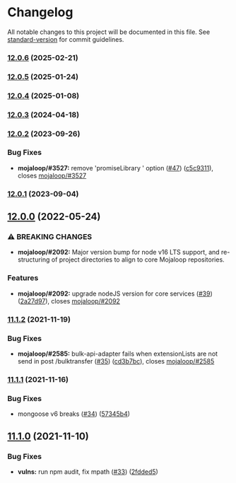 # Changelog

All notable changes to this project will be documented in this file. See [standard-version](https://github.com/conventional-changelog/standard-version) for commit guidelines.

### [12.0.6](https://github.com/mojaloop/object-store-lib/compare/v12.0.5...v12.0.6) (2025-02-21)

### [12.0.5](https://github.com/mojaloop/object-store-lib/compare/v12.0.4...v12.0.5) (2025-01-24)

### [12.0.4](https://github.com/mojaloop/object-store-lib/compare/v12.0.3...v12.0.4) (2025-01-08)

### [12.0.3](https://github.com/mojaloop/object-store-lib/compare/v12.0.2...v12.0.3) (2024-04-18)

### [12.0.2](https://github.com/mojaloop/object-store-lib/compare/v12.0.1...v12.0.2) (2023-09-26)


### Bug Fixes

* **mojaloop/#3527:** remove 'promiseLibrary ' option ([#47](https://github.com/mojaloop/object-store-lib/issues/47)) ([c5c9311](https://github.com/mojaloop/object-store-lib/commit/c5c9311bf124fe6ed676bd0585b1a5aee0b666ed)), closes [mojaloop/#3527](https://github.com/mojaloop/project/issues/3527)

### [12.0.1](https://github.com/mojaloop/object-store-lib/compare/v12.0.0...v12.0.1) (2023-09-04)

## [12.0.0](https://github.com/mojaloop/object-store-lib/compare/v11.1.2...v12.0.0) (2022-05-24)


### ⚠ BREAKING CHANGES

* **mojaloop/#2092:** Major version bump for node v16 LTS support, and re-structuring of project directories to align to core Mojaloop repositories.

### Features

* **mojaloop/#2092:** upgrade nodeJS version for core services ([#39](https://github.com/mojaloop/object-store-lib/issues/39)) ([2a27d97](https://github.com/mojaloop/object-store-lib/commit/2a27d97379a3ce07e9e0d1859945bc0ad8d7221c)), closes [mojaloop/#2092](https://github.com/mojaloop/project/issues/2092)

### [11.1.2](https://github.com/mojaloop/object-store-lib/compare/v11.1.1...v11.1.2) (2021-11-19)


### Bug Fixes

* **mojaloop/#2585:** bulk-api-adapter fails when extensionLists are not send in post /bulktransfer ([#35](https://github.com/mojaloop/object-store-lib/issues/35)) ([cd3b7bc](https://github.com/mojaloop/object-store-lib/commit/cd3b7bc98800baf256d58ef6a9b16c7b52cad594)), closes [mojaloop/#2585](https://github.com/mojaloop/project/issues/2585)

### [11.1.1](https://github.com/mojaloop/object-store-lib/compare/v11.1.0...v11.1.1) (2021-11-16)


### Bug Fixes

* mongoose v6 breaks ([#34](https://github.com/mojaloop/object-store-lib/issues/34)) ([57345b4](https://github.com/mojaloop/object-store-lib/commit/57345b452d22b8eda7faa13aa65e6b39c616baf7))

## [11.1.0](https://github.com/mojaloop/object-store-lib/compare/v11.1.0-snapshot...v11.1.0) (2021-11-10)


### Bug Fixes

* **vulns:** run npm audit, fix mpath ([#33](https://github.com/mojaloop/object-store-lib/issues/33)) ([2fdded5](https://github.com/mojaloop/object-store-lib/commit/2fdded5cff97682aba1c966c8efe57847a257aaf))

